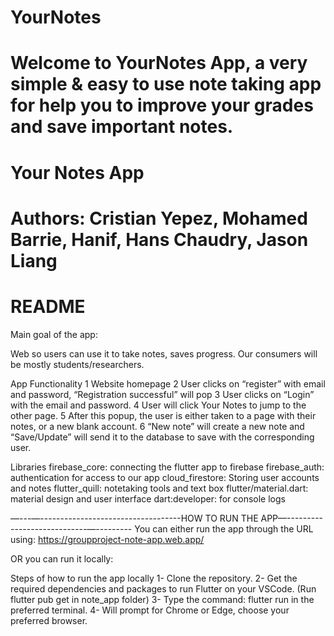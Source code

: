 # YourNotes
# Welcome to YourNotes App, a very simple & easy to use note taking app for help you to improve your grades and save important notes.
# Your Notes App 
# Authors: Cristian Yepez, Mohamed Barrie, Hanif, Hans Chaudry, Jason Liang
# README 
Main goal of the app:

Web so users can use it to take notes, saves progress. Our consumers will be mostly students/researchers.

App Functionality
1 Website homepage
2 User clicks on “register” with email and password, “Registration successful” will pop
3 User clicks on “Login” with the email and password.
4 User will click Your Notes to jump to the other page.
5 After this popup, the user is either taken to a page with their notes, or a new blank account.
6 “New note” will create a new note and “Save/Update” will send it to the database to save with the corresponding user.

Libraries
  firebase_core: connecting the flutter app to firebase
  firebase_auth: authentication for access to our app
  cloud_firestore: Storing user accounts and notes
  flutter_quill: notetaking tools and text box
  flutter/material.dart: material design and user interface
  dart:developer: for console logs

—---—-----------------------------------HOW TO RUN THE APP—----------------------------—---------
You can either run the app through the URL using: 
https://groupproject-note-app.web.app/

OR you can run it locally:

 Steps of how to run the app locally
1- Clone the repository. 
2- Get the required dependencies and packages to run Flutter on your VSCode. (Run flutter pub get in note_app folder)
3- Type the command:  flutter run in the preferred terminal.
4- Will prompt for Chrome or Edge, choose your preferred browser.
